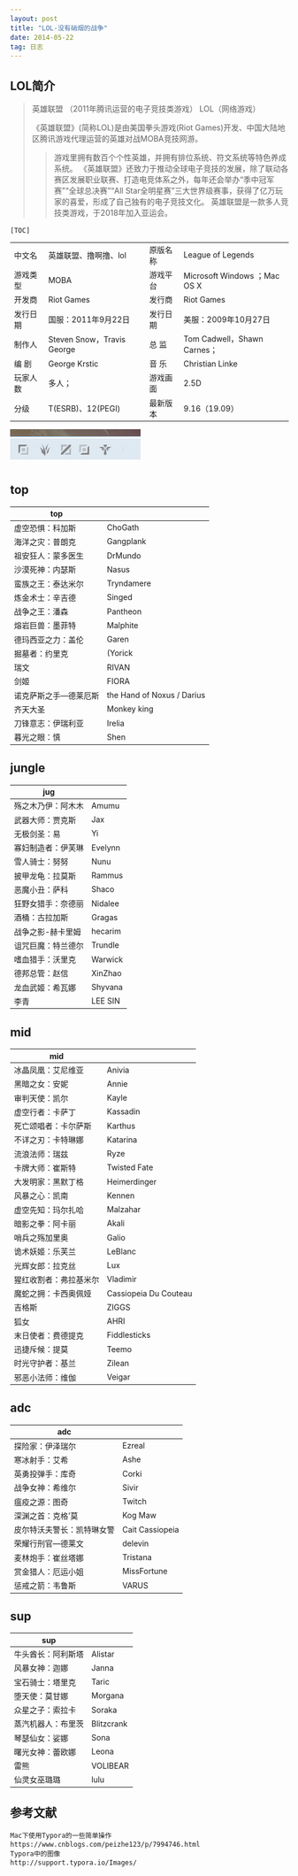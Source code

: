 ```yaml
---
layout: post
title: "LOL-没有硝烟的战争"
date: 2014-05-22
tag: 日志
---
```










## LOL简介

> 	英雄联盟 （2011年腾讯运营的电子竞技类游戏） LOL（网络游戏）
>
> 《英雄联盟》(简称LOL)是由美国拳头游戏(Riot Games)开发、中国大陆地区腾讯游戏代理运营的英雄对战MOBA竞技网游。
>
> >游戏里拥有数百个个性英雄，并拥有排位系统、符文系统等特色养成系统。
> >《英雄联盟》还致力于推动全球电子竞技的发展，除了联动各赛区发展职业联赛、打造电竞体系之外，每年还会举办“季中冠军赛”“全球总决赛”“All Star全明星赛”三大世界级赛事，获得了亿万玩家的喜爱，形成了自己独有的电子竞技文化。 
> >英雄联盟是一款多人竞技类游戏，于2018年加入亚运会。

```
[TOC]
```





|||||
|-|-|-|-|
|中文名| 英雄联盟、撸啊撸、lol|原版名称|League of Legends |
|游戏类型|MOBA |游戏平台|Microsoft Windows ；Mac OS X|
|开发商 |Riot Games |发行商| Riot Games|
|发行日期 |国服：2011年9月22日 |发行日期| 美服：2009年10月27日|
|制作人 |Steven Snow，Travis George |总    监| Tom Cadwell，Shawn Carnes；|
|编    剧| George Krstic |音    乐| Christian Linke |
|玩家人数 |多人；| 游戏画面| 2.5D  |
|分级| T(ESRB)、12(PEGI) |最新版本|9.16（19.09）|





![lol分类](../images/posts/game/lol分类.png)



## top

| top                   |                            |
| --------------------- | -------------------------- |
| 虚空恐惧：科加斯      | ChoGath                    |
| 海洋之灾：普朗克      | Gangplank                  |
| 祖安狂人：蒙多医生    | DrMundo                    |
| 沙漠死神：内瑟斯      | Nasus                      |
| 蛮族之王：泰达米尔    | Tryndamere                 |
| 炼金术士：辛吉德      | Singed                     |
| 战争之王：潘森        | Pantheon                   |
| 熔岩巨兽：墨菲特      | Malphite                   |
| 德玛西亚之力：盖伦    | Garen                      |
| 掘墓者：约里克        | (Yorick                    |
| 瑞文                  | RIVAN                      |
| 剑姬                  | FIORA                      |
| 诺克萨斯之手—德莱厄斯 | the Hand of Noxus / Darius |
| 齐天大圣              | Monkey king                |
| 刀锋意志：伊瑞利亚    | Irelia                     |
| 暮光之眼：慎          | Shen                       |



## jungle

| jug                |         |
| ------------------ | ------- |
| 殇之木乃伊：阿木木 | Amumu   |
| 武器大师：贾克斯   | Jax     |
| 无极剑圣：易       | Yi      |
| 寡妇制造者：伊芙琳 | Evelynn |
| 雪人骑士：努努     | Nunu    |
| 披甲龙龟：拉莫斯   | Rammus  |
| 恶魔小丑：萨科     | Shaco   |
| 狂野女猎手：奈德丽 | Nidalee |
| 酒桶：古拉加斯     | Gragas  |
| 战争之影-赫卡里姆  | hecarim |
| 诅咒巨魔：特兰德尔 | Trundle |
| 嗜血猎手：沃里克   | Warwick |
| 德邦总管：赵信     | XinZhao |
| 龙血武姬：希瓦娜   | Shyvana |
| 李青               | LEE SIN |



## mid

| mid                    |                       |
| ---------------------- | --------------------- |
| 冰晶凤凰：艾尼维亚     | Anivia                |
| 黑暗之女：安妮         | Annie                 |
| 审判天使：凯尔         | Kayle                 |
| 虚空行者：卡萨丁       | Kassadin              |
| 死亡颂唱者：卡尔萨斯   | Karthus               |
| 不详之刃：卡特琳娜     | Katarina              |
| 流浪法师：瑞兹         | Ryze                  |
| 卡牌大师：崔斯特       | Twisted Fate          |
| 大发明家：黑默丁格     | Heimerdinger          |
| 风暴之心：凯南         | Kennen                |
| 虚空先知：玛尔扎哈     | Malzahar              |
| 暗影之拳：阿卡丽       | Akali                 |
| 哨兵之殇加里奥         | Galio                 |
| 诡术妖姬：乐芙兰       | LeBlanc               |
| 光辉女郎：拉克丝       | Lux                   |
| 猩红收割者：弗拉基米尔 | Vladimir              |
| 魔蛇之拥：卡西奥佩娅   | Cassiopeia Du Couteau |
| 吉格斯                 | ZIGGS                 |
| 狐女                   | AHRI                  |
| 末日使者：费德提克     | Fiddlesticks          |
| 迅捷斥候：提莫         | Teemo                 |
| 时光守护者：基兰       | Zilean                |
| 邪恶小法师：维伽       | Veigar                |

## adc

| adc                        |                 |
| -------------------------- | --------------- |
| 探险家：伊泽瑞尔           | Ezreal          |
| 寒冰射手：艾希             | Ashe            |
| 英勇投弹手：库奇           | Corki           |
| 战争女神：希维尔           | Sivir           |
| 瘟疫之源：图奇             | Twitch          |
| 深渊之首：克格’莫          | Kog Maw         |
| 皮尔特沃夫警长：凯特琳女警 | Cait Cassiopeia |
| 荣耀行刑官—德莱文          | delevin         |
| 麦林炮手：崔丝塔娜         | Tristana        |
| 赏金猎人：厄运小姐         | MissFortune     |
| 惩戒之箭：韦鲁斯           | VARUS           |

## sup

| sup                |            |
| ------------------ | ---------- |
| 牛头酋长：阿利斯塔 | Alistar    |
| 风暴女神：迦娜     | Janna      |
| 宝石骑士：塔里克   | Taric      |
| 堕天使：莫甘娜     | Morgana    |
| 众星之子：索拉卡   | Soraka     |
| 蒸汽机器人：布里茨 | Blitzcrank |
| 琴瑟仙女：娑娜     | Sona       |
| 曙光女神：蕾欧娜   | Leona      |
| 雷熊               | VOLIBEAR   |
| 仙灵女巫璐璐       | lulu       |


## 参考文献

```
Mac下使用Typora的一些简单操作
https://www.cnblogs.com/peizhe123/p/7994746.html
Typora中的图像
http://support.typora.io/Images/
```

